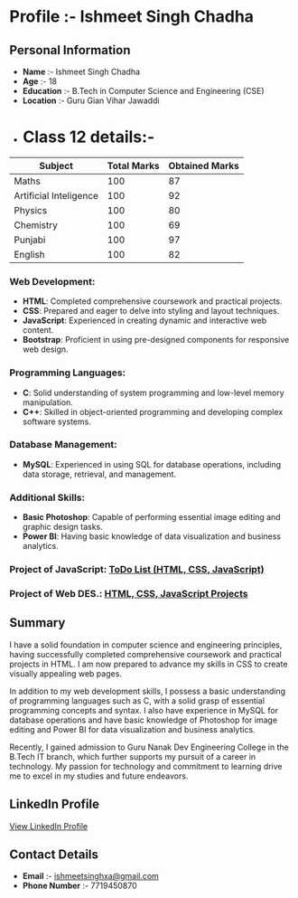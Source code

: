 # Profile :- Ishmeet Singh Chadha
## Personal Information
- **Name** :- Ishmeet Singh Chadha
- **Age** :- 18
- **Education** :- B.Tech in Computer Science and Engineering (CSE)
- **Location** :- Guru Gian Vihar Jawaddi
- # **Class 12** details:-
| Subject                | Total Marks | Obtained Marks |
|----------------------|-----------|--------------|
| Maths                  | 100         | 87             |
| Artificial Inteligence | 100         | 92             |
| Physics                | 100         | 80             |
| Chemistry              | 100         | 69             |
| Punjabi                | 100         | 97             |
| English                | 100         | 82             |



  ### Web Development:
- **HTML**: Completed comprehensive coursework and practical projects.
- **CSS**: Prepared and eager to delve into styling and layout techniques.
- **JavaScript**: Experienced in creating dynamic and interactive web content.
- **Bootstrap**: Proficient in using pre-designed components for responsive web design.

### Programming Languages:
- **C**: Solid understanding of system programming and low-level memory manipulation.
- **C++**: Skilled in object-oriented programming and developing complex software systems.

### Database Management:
- **MySQL**: Experienced in using SQL for database operations, including data storage, retrieval, and management.

### Additional Skills:
- **Basic Photoshop**: Capable of performing essential image editing and graphic design tasks.
- **Power BI**: Having basic knowledge of data visualization and business analytics.
### Project of JavaScript:  [ToDo List (HTML, CSS, JavaScript)](https://github.com/ishmeet-codes/todo_list_HTML.CSS.JAVASCRIPT)
### Project of Web DES.:  [HTML, CSS, JavaScript Projects](https://github.com/ishmeet-codes/HTML.CSS.JAVASCRIPT.PROJECTS)

## Summary
I have a solid foundation in computer science and engineering principles, having successfully completed comprehensive coursework and practical projects in HTML. I am now prepared to advance my skills in CSS to create visually appealing web pages.

In addition to my web development skills, I possess a basic understanding of programming languages such as C, with a solid grasp of essential programming concepts and syntax. I also have experience in MySQL for database operations and have basic knowledge of Photoshop for image editing and Power BI for data visualization and business analytics.

Recently, I gained admission to Guru Nanak Dev Engineering College in the B.Tech IT branch, which further supports my pursuit of a career in technology. My passion for technology and commitment to learning drive me to excel in my studies and future endeavors.

## LinkedIn Profile

[View LinkedIn Profile](https://www.linkedin.com/in/ishmeet-singh-chadha-b56486300?utm_source=share&utm_campaign=share_via&utm_content=profile&utm_medium=android_app)

## Contact Details
- **Email** :- ishmeetsinghxa@gmail.com
- **Phone Number** :- 7719450870



